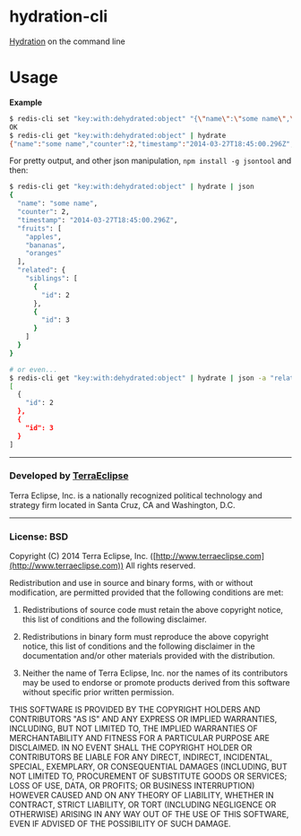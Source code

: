 hydration-cli
=============

[Hydration](https://github.com/carlos8f/hydration) on the command line

Usage
=====

**Example**

```sh
$ redis-cli set "key:with:dehydrated:object" "{\"name\":\"some name\",\"counter\":2,\"timestamp\":\"2014-03-27T18:45:00.296Z\",\"fruits\":{\"0\":\"apples\",\"1\":\"bananas\",\"2\":\"oranges\"},\"related\":{\"siblings\":{\"0\":{\"id\":2,\"_types\":{\"id\":\"number\"}},\"1\":{\"id\":3,\"_types\":{\"id\":\"number\"}},\"_types\":{\"0\":\"object\",\"1\":\"object\"}},\"_types\":{\"siblings\":\"array\"}},\"_types\":{\"counter\":\"number\",\"timestamp\":\"date\",\"fruits\":\"array\",\"related\":\"object\"}}"
OK
$ redis-cli get "key:with:dehydrated:object" | hydrate
{"name":"some name","counter":2,"timestamp":"2014-03-27T18:45:00.296Z","fruits":["apples","bananas","oranges"],"related":{"siblings":[{"id":2},{"id":3}]}}
```

For pretty output, and other json manipulation, `npm install -g jsontool` and then:

```sh
$ redis-cli get "key:with:dehydrated:object" | hydrate | json
{
  "name": "some name",
  "counter": 2,
  "timestamp": "2014-03-27T18:45:00.296Z",
  "fruits": [
    "apples",
    "bananas",
    "oranges"
  ],
  "related": {
    "siblings": [
      {
        "id": 2
      },
      {
        "id": 3
      }
    ]
  }
}

# or even...
$ redis-cli get "key:with:dehydrated:object" | hydrate | json -a "related.siblings"
[
  {
    "id": 2
  },
  {
    "id": 3
  }
]
```

- - -

### Developed by [TerraEclipse](https://github.com/TerraEclipse)

Terra Eclipse, Inc. is a nationally recognized political technology and
strategy firm located in Santa Cruz, CA and Washington, D.C.

- - -

### License: BSD
Copyright (C) 2014 Terra Eclipse, Inc. ([http://www.terraeclipse.com](http://www.terraeclipse.com))
All rights reserved.

Redistribution and use in source and binary forms, with or without modification,
are permitted provided that the following conditions are met:

1. Redistributions of source code must retain the above copyright notice, this list of conditions and the following disclaimer.

2. Redistributions in binary form must reproduce the above copyright notice, this list of conditions and the following disclaimer in the documentation and/or other materials provided with the distribution.

3. Neither the name of Terra Eclipse, Inc. nor the names of its contributors may be used to endorse or promote products derived from this software without specific prior written permission.

THIS SOFTWARE IS PROVIDED BY THE COPYRIGHT HOLDERS AND CONTRIBUTORS "AS IS" AND
ANY EXPRESS OR IMPLIED WARRANTIES, INCLUDING, BUT NOT LIMITED TO, THE IMPLIED
WARRANTIES OF MERCHANTABILITY AND FITNESS FOR A PARTICULAR PURPOSE ARE
DISCLAIMED. IN NO EVENT SHALL THE COPYRIGHT HOLDER OR CONTRIBUTORS BE LIABLE FOR
ANY DIRECT, INDIRECT, INCIDENTAL, SPECIAL, EXEMPLARY, OR CONSEQUENTIAL DAMAGES
(INCLUDING, BUT NOT LIMITED TO, PROCUREMENT OF SUBSTITUTE GOODS OR SERVICES;
LOSS OF USE, DATA, OR PROFITS; OR BUSINESS INTERRUPTION) HOWEVER CAUSED AND ON
ANY THEORY OF LIABILITY, WHETHER IN CONTRACT, STRICT LIABILITY, OR TORT
(INCLUDING NEGLIGENCE OR OTHERWISE) ARISING IN ANY WAY OUT OF THE USE OF THIS
SOFTWARE, EVEN IF ADVISED OF THE POSSIBILITY OF SUCH DAMAGE.
